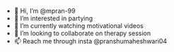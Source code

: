 - 👋 Hi, I’m @mpran-99
- 👀 I’m interested in partying 
- 🌱 I’m currently watching motivational videos
- 💞️ I’m looking to collaborate on therapy session
- 📫 Reach me through insta @pranshumaheshwari04

<!---
mpran-99/mpran-99 is a ✨ special ✨ repository because its `README.md` (this file) appears on your GitHub profile.
You can click the Preview link to take a look at your changes.
--->
